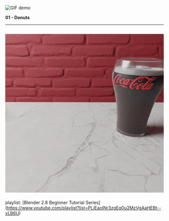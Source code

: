 ![GIF demo](img/demo.gif)

**01 - Donuts**

---
![GIF demo](Donuts/rendering/demo.gif)
---

playlist: [Blender 2.8 Beginner Tutorial Series] (https://www.youtube.com/playlist?list=PLjEaoINr3zgEq0u2MzVgAaHEBt--xLB6U)
